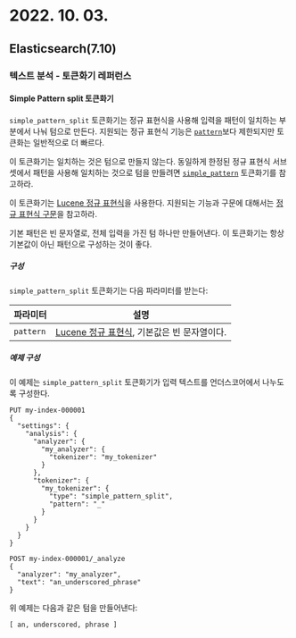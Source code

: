 # 2022. 10. 03.

## Elasticsearch(7.10)

### 텍스트 분석 - 토큰화기 레퍼런스

#### Simple Pattern split 토큰화기

`simple_pattern_split` 토큰화기는 정규 표현식을 사용해 입력을 패턴이 일치하는 부분에서 나눠 텀으로 만든다. 지원되는 정규 표현식 기능은 [`pattern`][pattern-tokenizer]보다 제한되지만 토큰화는 일반적으로 더 빠르다.

이 토큰화기는 일치하는 것은 텀으로 만들지 않는다.  동일하게 한정된 정규 표현식 서브셋에서 패턴을 사용해 일치하는 것으로 텀을 만들려면 [`simple_pattern`][simple-pattern-tokenizer] 토큰화기를 참고하라.

이 토큰화기는 [Lucene 정규 표현식][lucene-regex]을 사용한다. 지원되는 기능과 구문에 대해서는 [정규 표현식 구문][regex-syntax]을 참고하라.

기본 패턴은 빈 문자열로, 전체 입력을 가진 텀 하나만 만들어낸다. 이 토큰화기는 항상 기본값이 아닌 패턴으로 구성하는 것이 좋다.

##### 구성

`simple_pattern_split` 토큰화기는 다음 파라미터를 받는다:

| 파라미터  | 설명                                                         |
| --------- | ------------------------------------------------------------ |
| `pattern` | [Lucene 정규 표현식](https://lucene.apache.org/core/8_7_0/core/org/apache/lucene/util/automaton/RegExp.html), 기본값은 빈 문자열이다. |

##### 예제 구성

이 예제는 `simple_pattern_split` 토큰화기가 입력 텍스트를 언더스코어에서 나누도록 구성한다.

```http
PUT my-index-000001
{
  "settings": {
    "analysis": {
      "analyzer": {
        "my_analyzer": {
          "tokenizer": "my_tokenizer"
        }
      },
      "tokenizer": {
        "my_tokenizer": {
          "type": "simple_pattern_split",
          "pattern": "_"
        }
      }
    }
  }
}

POST my-index-000001/_analyze
{
  "analyzer": "my_analyzer",
  "text": "an_underscored_phrase"
}
```

위 예제는 다음과 같은 텀을 만들어낸다:

```
[ an, underscored, phrase ]
```



[pattern-tokenizer]: https://www.elastic.co/guide/en/elasticsearch/reference/7.10/analysis-pattern-tokenizer.html
[simple-pattern-tokenizer]: https://www.elastic.co/guide/en/elasticsearch/reference/7.10/analysis-simplepattern-tokenizer.html
[lucene-regex]: https://lucene.apache.org/core/8_7_0/core/org/apache/lucene/util/automaton/RegExp.html
[regex-syntax]: https://www.elastic.co/guide/en/elasticsearch/reference/7.10/regexp-syntax.html